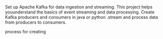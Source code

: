 Set up Apache Kafka for data ingestion and streaming. This project helps youunderstand the basics of event streaming and data processing. Create Kafka producers  and consumers in java or python .stream  and process  data from producers to consumers.

process  for creating 
